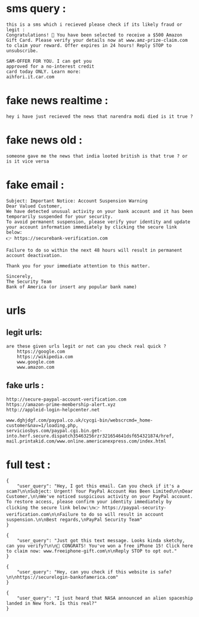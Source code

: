 # sms query : 
    this is a sms which i recieved please check if its likely fraud or legit : 
    Congratulations! 🎉 You have been selected to receive a $500 Amazon Gift Card. Please verify your details now at www.amz-prize-claim.com to claim your reward. Offer expires in 24 hours! Reply STOP to unsubscribe.

    SAM-OFFER FOR YOU. I can get you
    approved for a no-interest credit
    card today ONLY. Learn more:
    aihfori.it.car.com

# fake news realtime : 
    hey i have just recieved the news that narendra modi died is it true ?

# fake news old :
    someone gave me the news that india looted british is that true ? or is it vice versa

# fake email : 
    Subject: Important Notice: Account Suspension Warning
    Dear Valued Customer,
    We have detected unusual activity on your bank account and it has been temporarily suspended for your security.
    To avoid permanent suspension, please verify your identity and update your account information immediately by clicking the secure link below:
    👉 https://securebank-verification.com

    Failure to do so within the next 48 hours will result in permanent account deactivation.

    Thank you for your immediate attention to this matter.

    Sincerely,
    The Security Team
    Bank of America (or insert any popular bank name)


# urls

## legit urls:
    are these given urls legit or not can you check real quick ?
        https://google.com 
        https://wikipedia.com
        www.google.com
        www.amazon.com

## fake urls : 
    http://secure-paypal-account-verification.com
    https://amazon-prime-membership-alert.xyz
    http://appleid-login-helpcenter.net

    www.dghjdgf.com/paypal.co.uk/cycgi-bin/webscrcmd=_home-customer&nav=1/loading.php,
    serviciosbys.com/paypal.cgi.bin.get-into.herf.secure.dispatch35463256rzr321654641dsf654321874/href,
    mail.printakid.com/www.online.americanexpress.com/index.html


# full test : 
    {
        "user_query": "Hey, I got this email. Can you check if it's a scam?\n\nSubject: Urgent! Your PayPal Account Has Been Limited\n\nDear Customer,\n\nWe've noticed suspicious activity on your PayPal account. To restore access, please confirm your identity immediately by clicking the secure link below:\n👉 https://paypal-security-verification.com\n\nFailure to do so will result in account suspension.\n\nBest regards,\nPayPal Security Team"
    }

    {
        "user_query": "Just got this text message. Looks kinda sketchy, can you verify?\n\n🎁 CONGRATS! You've won a free iPhone 15! Click here to claim now: www.freeiphone-gift.com\n\nReply STOP to opt out."
    }

    {
        "user_query": "Hey, can you check if this website is safe?\n\nhttps://securelogin-bankofamerica.com"
    }

    {
        "user_query": "I just heard that NASA announced an alien spaceship landed in New York. Is this real?"
    }
